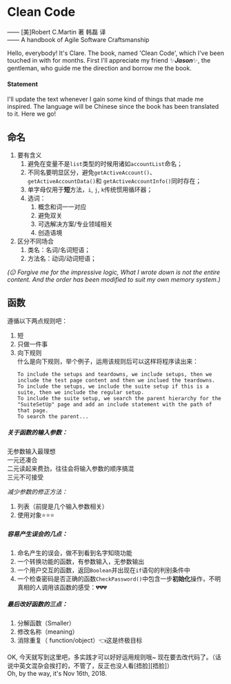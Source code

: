 # Clean Code  
—— [美]Robert C.Martin 著 韩磊 译  
—— A handbook of Agile Software Craftsmanship  

Hello, everybody! It's Clare. The book, named 'Clean Code', which I've been touched in with for months. First I'll appreciate my friend :sparkles:***Jason***:sparkles:, the gentleman, who guide me the direction and borrow me the book.  
#### Statement  
I'll update the text whenever I gain some kind of things that made me inspired. The language will be Chinese since the book has been translated to it. Here we go!  

## 命名
1. 要有含义
    1. 避免在变量不是`list`类型的时候用诸如`accountList`命名；
    2. 不同名要明显区分，避免`getActiveAccount()`、 `getActiveAccountData()`和 `getActiveAccountInfo()`同时存在；
    3. 单字母仅用于**短**方法，`i`, `j`, `k`传统惯用循环器；
    4. 选词：
        1. 概念和词一一对应
        2. 避免双关
        3. 可选解决方案/专业领域相关
        4. 创造语境
2. 区分不同场合
    1. 类名：名词/名词短语；
    2. 方法名：动词/动词短语；  
    
*(:expressionless: Forgive me for the impressive logic, What I wrote down is not the entire content. And the order has been modified to suit my own memory system.)*    
## 函数
遵循以下两点规则吧：
1. 短
2. 只做一件事
3. 向下规则  
    什么是向下规则，举个例子，运用该规则后可以这样将程序读出来：
    ```
    To include the setups and teardowns, we include setups, then we include the test page content and then we inclued the teardowns.
    To include the setups, we include the suite setup if this is a suite, then we include the regular setup.
    To include the suite setup, we search the parent hierarchy for the "SuiteSetUp" page and add an include statement with the path of that page.
    To search the parent...
    ```
##### 关于函数的输入参数：  
无参数输入最理想  
一元还凑合  
二元读起来费劲，往往会将输入参数的顺序搞混  
三元不可接受  

*减少参数的修正方法：*  
1. 列表（前提是几个输入参数相关）
2. 使用对象:star::star::star:
##### 容易产生误会的几点：
1. 命名产生的误会，做不到看到名字知晓功能
1. 一个转换功能的函数，有参数输入，无参数输出
3. 一个用户交互的函数，返回`Boolean`并出现在`if`语句的判别条件中
4. 一个检查密码是否正确的函数`CheckPassword()`中包含一步**初始化**操作，不明真相的人调用该函数的感受：:broken_heart::broken_heart::broken_heart:
##### 最后改好函数的三点：
1. 分解函数（Smaller）
2. 修改名称（meaning）
3. 消除重复（ function/object）:point_left:这是终极目标
   
OK, 今天就写到这里吧，多实践才可以好好运用规则哦~ 现在要去改代码了。（话说中英文混杂会挨打的，不管了，反正也没人看[捂脸][捂脸]）  
Oh, by the way, it's Nov 16th, 2018.
